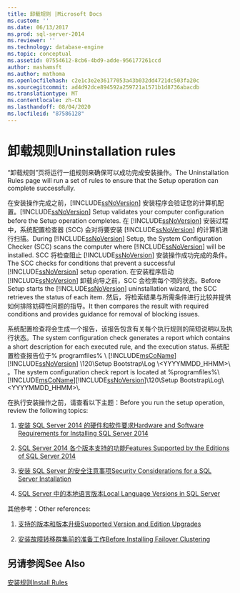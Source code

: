 ```yaml
---
title: 卸载规则 |Microsoft Docs
ms.custom: ''
ms.date: 06/13/2017
ms.prod: sql-server-2014
ms.reviewer: ''
ms.technology: database-engine
ms.topic: conceptual
ms.assetid: 07554612-8cb6-4bd9-adde-956177261ccd
author: mashamsft
ms.author: mathoma
ms.openlocfilehash: c2e1c3e2e36177053a43b032dd4721dc503fa20c
ms.sourcegitcommit: ad4d92dce894592a259721a1571b1d8736abacdb
ms.translationtype: MT
ms.contentlocale: zh-CN
ms.lasthandoff: 08/04/2020
ms.locfileid: "87586128"
---
```

# <a name="uninstallation-rules"></a><span data-ttu-id="d12c6-102">卸载规则</span><span class="sxs-lookup"><span data-stu-id="d12c6-102">Uninstallation rules</span></span>
  <span data-ttu-id="d12c6-103">“卸载规则”页将运行一组规则来确保可以成功完成安装操作。</span><span class="sxs-lookup"><span data-stu-id="d12c6-103">The Uninstallation Rules page will run a set of rules to ensure that the Setup operation can complete successfully.</span></span>  
  
 <span data-ttu-id="d12c6-104">在安装操作完成之前，[!INCLUDE[ssNoVersion](../../includes/ssnoversion-md.md)] 安装程序会验证您的计算机配置。</span><span class="sxs-lookup"><span data-stu-id="d12c6-104">[!INCLUDE[ssNoVersion](../../includes/ssnoversion-md.md)] Setup validates your computer configuration before the Setup operation completes.</span></span> <span data-ttu-id="d12c6-105">在 [!INCLUDE[ssNoVersion](../../includes/ssnoversion-md.md)] 安装过程中，系统配置检查器 (SCC) 会对将要安装 [!INCLUDE[ssNoVersion](../../includes/ssnoversion-md.md)] 的计算机进行扫描。</span><span class="sxs-lookup"><span data-stu-id="d12c6-105">During [!INCLUDE[ssNoVersion](../../includes/ssnoversion-md.md)] Setup, the System Configuration Checker (SCC) scans the computer where [!INCLUDE[ssNoVersion](../../includes/ssnoversion-md.md)] will be installed.</span></span> <span data-ttu-id="d12c6-106">SCC 将检查阻止 [!INCLUDE[ssNoVersion](../../includes/ssnoversion-md.md)] 安装操作成功完成的条件。</span><span class="sxs-lookup"><span data-stu-id="d12c6-106">The SCC checks for conditions that prevent a successful [!INCLUDE[ssNoVersion](../../includes/ssnoversion-md.md)] setup operation.</span></span> <span data-ttu-id="d12c6-107">在安装程序启动 [!INCLUDE[ssNoVersion](../../includes/ssnoversion-md.md)] 卸载向导之前，SCC 会检索每个项的状态。</span><span class="sxs-lookup"><span data-stu-id="d12c6-107">Before Setup starts the [!INCLUDE[ssNoVersion](../../includes/ssnoversion-md.md)] uninstallation wizard, the SCC retrieves the status of each item.</span></span> <span data-ttu-id="d12c6-108">然后，将检索结果与所需条件进行比较并提供如何排除妨碍性问题的指导。</span><span class="sxs-lookup"><span data-stu-id="d12c6-108">It then compares the result with required conditions and provides guidance for removal of blocking issues.</span></span>  
  
 <span data-ttu-id="d12c6-109">系统配置检查将会生成一个报告，该报告包含有关每个执行规则的简短说明以及执行状态。</span><span class="sxs-lookup"><span data-stu-id="d12c6-109">The system configuration check generates a report which contains a short description for each executed rule, and the execution status.</span></span> <span data-ttu-id="d12c6-110">系统配置检查报告位于% programfiles% \\ [!INCLUDE[msCoName](../../includes/msconame-md.md)] [!INCLUDE[ssNoVersion](../../includes/ssnoversion-md.md)] \120\Setup Bootstrap\Log \\<YYYYMMDD_HHMM>\\ 。</span><span class="sxs-lookup"><span data-stu-id="d12c6-110">The system configuration check report is located at %programfiles%\\[!INCLUDE[msCoName](../../includes/msconame-md.md)][!INCLUDE[ssNoVersion](../../includes/ssnoversion-md.md)]\120\Setup Bootstrap\Log\\<YYYYMMDD_HHMM>\\.</span></span>  
  
 <span data-ttu-id="d12c6-111">在执行安装操作之前，请查看以下主题：</span><span class="sxs-lookup"><span data-stu-id="d12c6-111">Before you run the setup operation, review the following topics:</span></span>  
  
1.  [<span data-ttu-id="d12c6-112">安装 SQL Server 2014 的硬件和软件要求</span><span class="sxs-lookup"><span data-stu-id="d12c6-112">Hardware and Software Requirements for Installing SQL Server 2014</span></span>](hardware-and-software-requirements-for-installing-sql-server.md)  
  
2.  [<span data-ttu-id="d12c6-113">SQL Server 2014 各个版本支持的功能</span><span class="sxs-lookup"><span data-stu-id="d12c6-113">Features Supported by the Editions of SQL Server 2014</span></span>](../../../2014/getting-started/features-supported-by-the-editions-of-sql-server-2014.md)  
  
3.  [<span data-ttu-id="d12c6-114">安装 SQL Server 的安全注意事项</span><span class="sxs-lookup"><span data-stu-id="d12c6-114">Security Considerations for a SQL Server Installation</span></span>](../../../2014/sql-server/install/security-considerations-for-a-sql-server-installation.md)  
  
4.  [<span data-ttu-id="d12c6-115">SQL Server 中的本地语言版本</span><span class="sxs-lookup"><span data-stu-id="d12c6-115">Local Language Versions in SQL Server</span></span>](../../../2014/sql-server/install/local-language-versions-in-sql-server.md)  
  
 <span data-ttu-id="d12c6-116">其他参考：</span><span class="sxs-lookup"><span data-stu-id="d12c6-116">Other references:</span></span>  
  
1.  [<span data-ttu-id="d12c6-117">支持的版本和版本升级</span><span class="sxs-lookup"><span data-stu-id="d12c6-117">Supported Version and Edition Upgrades</span></span>](../../database-engine/install-windows/supported-version-and-edition-upgrades.md)  
  
2.  [<span data-ttu-id="d12c6-118">安装故障转移群集前的准备工作</span><span class="sxs-lookup"><span data-stu-id="d12c6-118">Before Installing Failover Clustering</span></span>](../failover-clusters/install/before-installing-failover-clustering.md)  
  
## <a name="see-also"></a><span data-ttu-id="d12c6-119">另请参阅</span><span class="sxs-lookup"><span data-stu-id="d12c6-119">See Also</span></span>  
 [<span data-ttu-id="d12c6-120">安装规则</span><span class="sxs-lookup"><span data-stu-id="d12c6-120">Install Rules</span></span>](../../../2014/sql-server/install/install-rules.md)  
  
  
